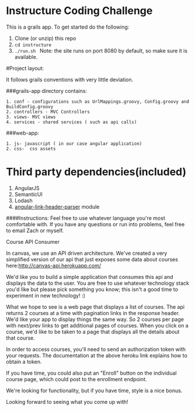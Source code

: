 Instructure Coding Challenge
=======================

This is a grails app. To get started do the following:

1. Clone (or unzip) this repo
2. `cd instructure`
3. `./run.sh ` Note: the site runs on port 8080 by default, so make sure it is available.

#Project layout:

It follows grails conventions with very little deviation.

###grails-app directory contains:

    1. conf - configurations such as UrlMappings.groovy, Config.groovy and BuildConfig.groovy
    2. controllers - MVC Controllers
    3. views- MVC views
    4. services - shared services ( such as api calls)

###web-app:

    1. js- javascript ( in our case angular application)
    2. css-  css assets

# Third party dependencies(included)

 1. AngularJS
 2. SemanticUI
 3. Lodash
 4. [angular-link-header-parser](https://libraries.io/bower/angular-link-header-parser) module


####Instructions:
Feel free to use whatever language you're most comfortable with. If you have any questions or run into problems, feel free to email Zach or myself. 

Course API Consumer 

In canvas, we use an API driven architecture. We've created a very simplified version of our api that just exposes some data about courses here:http://canvas-api.herokuapp.com/ 

We'd like you to build a simple application that consumes this api and displays the data to the user. You are free to use whatever technology stack you'd like but please pick something you know; this isn't a good time to experiment in new technology! :) 

What we hope to see is a web page that displays a list of courses. The api returns 2 courses at a time with pagination links in the response header. We'd like your app to display things the same way. So 2 courses per page with next/prev links to get additional pages of courses. When you click on a course, we'd like to be taken to a page that displays all the details about that course. 

In order to access courses, you'll need to send an authorization token with your requests. The documentation at the above heroku link explains how to obtain a token. 

If you have time, you could also put an "Enroll" button on the individual course page, which could post to the enrollment endpoint. 

We're looking for functionality, but if you have time, style is a nice bonus. 

Looking forward to seeing what you come up with! 
